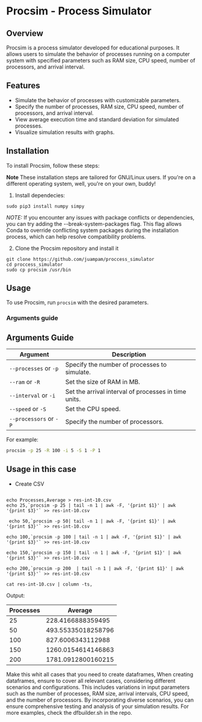 # Procsim - Process Simulator

## Overview

Procsim is a process simulator developed for educational purposes. It allows users to simulate the behavior of processes running on a computer system with specified parameters such as RAM size, CPU speed, number of processors, and arrival interval.

## Features

- Simulate the behavior of processes with customizable parameters.
- Specify the number of processes, RAM size, CPU speed, number of processors, and arrival interval.
- View average execution time and standard deviation for simulated processes.
- Visualize simulation results with graphs.

## Installation

To install Procsim, follow these steps:

**Note** These installation steps are tailored for GNU/Linux users. If you're on a different operating system, well, you're on your own, buddy!

1. Install dependecies:
```
sudo pip3 install numpy simpy
```
*NOTE:* If you encounter any issues with package conflicts or dependencies, you can try adding the --break-system-packages flag. This flag allows Conda to override conflicting system packages during the installation process, which can help resolve compatibility problems.

2. Clone the Procsim repository and install it

```
git clone https://github.com/juampam/proccess_simulator
cd proccess_simulator
sudo cp procsim /usr/bin
```

## Usage

To use Procsim, run `procsim`  with the desired parameters.
### Arguments guide

## Arguments Guide

| Argument               | Description                                             |
|------------------------|---------------------------------------------------------|
| `--processes` or `-p` | Specify the number of processes to simulate.            |
| `--ram` or `-R`        | Set the size of RAM in MB.                              |
| `--interval` or `-i`   | Set the arrival interval of processes in time units.     |
| `--speed` or `-S`      | Set the CPU speed.                                      |
| `--processors` or `-P` | Specify the number of processors.                        |

 For example:

```bash
procsim -p 25 -R 100 -i 5 -S 1 -P 1
```

## Usage in this case
- Create CSV
```

echo Processes,Average > res-int-10.csv
echo 25,`procsim -p 25 | tail -n 1 | awk -F, '{print $1}' | awk '{print $3}'` >> res-int-10.csv

 echo 50,`procsim -p 50| tail -n 1 | awk -F, '{print $1}' | awk '{print $3}'` >> res-int-10.csv

echo 100,`procsim -p 100 | tail -n 1 | awk -F, '{print $1}' | awk '{print $3}'` >> res-int-10.csv

echo 150,`procsim -p 150 | tail -n 1 | awk -F, '{print $1}' | awk '{print $3}'` >> res-int-10.csv

echo 200,`procsim -p 200  | tail -n 1 | awk -F, '{print $1}' | awk '{print $3}'` >> res-int-10.csv

cat res-int-10.csv | column -ts, 
```
Output:

| Processes | Average            |
|---------|--------------------|
| 25      | 228.4166888359495  |
| 50      | 493.55335018258796 |
| 100     | 827.6006343112988  |
| 150     | 1260.0154614146863 |
| 200     | 1781.0912800160215 |


Make this whit all cases that you need to create dataframes, When creating dataframes, ensure to cover all relevant cases, considering different scenarios and configurations. This includes variations in input parameters such as the number of processes, RAM size, arrival intervals, CPU speed, and the number of processors. By incorporating diverse scenarios, you can ensure comprehensive testing and analysis of your simulation results.
For more examples, check the dfbuilder.sh in the repo.



